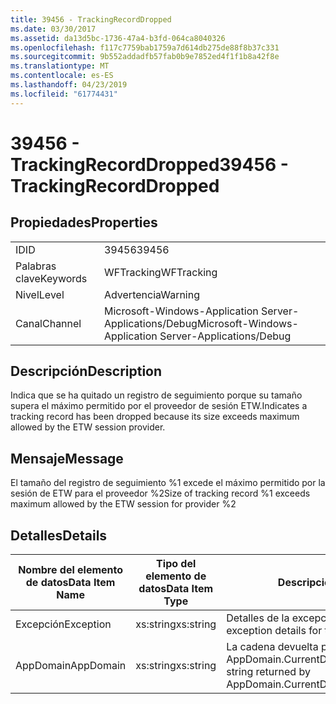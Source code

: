 ```yaml
---
title: 39456 - TrackingRecordDropped
ms.date: 03/30/2017
ms.assetid: da13d5bc-1736-47a4-b3fd-064ca8040326
ms.openlocfilehash: f117c7759bab1759a7d614db275de88f8b37c331
ms.sourcegitcommit: 9b552addadfb57fab0b9e7852ed4f1f1b8a42f8e
ms.translationtype: MT
ms.contentlocale: es-ES
ms.lasthandoff: 04/23/2019
ms.locfileid: "61774431"
---
```

# <a name="39456---trackingrecorddropped"></a><span data-ttu-id="2e291-102">39456 - TrackingRecordDropped</span><span class="sxs-lookup"><span data-stu-id="2e291-102">39456 - TrackingRecordDropped</span></span>
## <a name="properties"></a><span data-ttu-id="2e291-103">Propiedades</span><span class="sxs-lookup"><span data-stu-id="2e291-103">Properties</span></span>  
  
|||  
|-|-|  
|<span data-ttu-id="2e291-104">ID</span><span class="sxs-lookup"><span data-stu-id="2e291-104">ID</span></span>|<span data-ttu-id="2e291-105">39456</span><span class="sxs-lookup"><span data-stu-id="2e291-105">39456</span></span>|  
|<span data-ttu-id="2e291-106">Palabras clave</span><span class="sxs-lookup"><span data-stu-id="2e291-106">Keywords</span></span>|<span data-ttu-id="2e291-107">WFTracking</span><span class="sxs-lookup"><span data-stu-id="2e291-107">WFTracking</span></span>|  
|<span data-ttu-id="2e291-108">Nivel</span><span class="sxs-lookup"><span data-stu-id="2e291-108">Level</span></span>|<span data-ttu-id="2e291-109">Advertencia</span><span class="sxs-lookup"><span data-stu-id="2e291-109">Warning</span></span>|  
|<span data-ttu-id="2e291-110">Canal</span><span class="sxs-lookup"><span data-stu-id="2e291-110">Channel</span></span>|<span data-ttu-id="2e291-111">Microsoft-Windows-Application Server-Applications/Debug</span><span class="sxs-lookup"><span data-stu-id="2e291-111">Microsoft-Windows-Application Server-Applications/Debug</span></span>|  
  
## <a name="description"></a><span data-ttu-id="2e291-112">Descripción</span><span class="sxs-lookup"><span data-stu-id="2e291-112">Description</span></span>  
 <span data-ttu-id="2e291-113">Indica que se ha quitado un registro de seguimiento porque su tamaño supera el máximo permitido por el proveedor de sesión ETW.</span><span class="sxs-lookup"><span data-stu-id="2e291-113">Indicates a tracking record has been dropped because its size exceeds maximum allowed by the ETW session provider.</span></span>  
  
## <a name="message"></a><span data-ttu-id="2e291-114">Mensaje</span><span class="sxs-lookup"><span data-stu-id="2e291-114">Message</span></span>  
 <span data-ttu-id="2e291-115">El tamaño del registro de seguimiento %1 excede el máximo permitido por la sesión de ETW para el proveedor %2</span><span class="sxs-lookup"><span data-stu-id="2e291-115">Size of tracking record %1 exceeds maximum allowed by the ETW session for provider %2</span></span>  
  
## <a name="details"></a><span data-ttu-id="2e291-116">Detalles</span><span class="sxs-lookup"><span data-stu-id="2e291-116">Details</span></span>  
  
|<span data-ttu-id="2e291-117">Nombre del elemento de datos</span><span class="sxs-lookup"><span data-stu-id="2e291-117">Data Item Name</span></span>|<span data-ttu-id="2e291-118">Tipo del elemento de datos</span><span class="sxs-lookup"><span data-stu-id="2e291-118">Data Item Type</span></span>|<span data-ttu-id="2e291-119">Descripción</span><span class="sxs-lookup"><span data-stu-id="2e291-119">Description</span></span>|  
|--------------------|--------------------|-----------------|  
|<span data-ttu-id="2e291-120">Excepción</span><span class="sxs-lookup"><span data-stu-id="2e291-120">Exception</span></span>|<span data-ttu-id="2e291-121">xs:string</span><span class="sxs-lookup"><span data-stu-id="2e291-121">xs:string</span></span>|<span data-ttu-id="2e291-122">Detalles de la excepción para la excepción</span><span class="sxs-lookup"><span data-stu-id="2e291-122">The exception details for the exception</span></span>|  
|<span data-ttu-id="2e291-123">AppDomain</span><span class="sxs-lookup"><span data-stu-id="2e291-123">AppDomain</span></span>|<span data-ttu-id="2e291-124">xs:string</span><span class="sxs-lookup"><span data-stu-id="2e291-124">xs:string</span></span>|<span data-ttu-id="2e291-125">La cadena devuelta por AppDomain.CurrentDomain.FriendlyName.</span><span class="sxs-lookup"><span data-stu-id="2e291-125">The string returned by AppDomain.CurrentDomain.FriendlyName.</span></span>|
